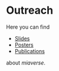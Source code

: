 # Outreach

Here you can find

-   [Slides](./slides)
-   [Posters](./posters)
-   [Publications](./publications)

about _miaverse_.
